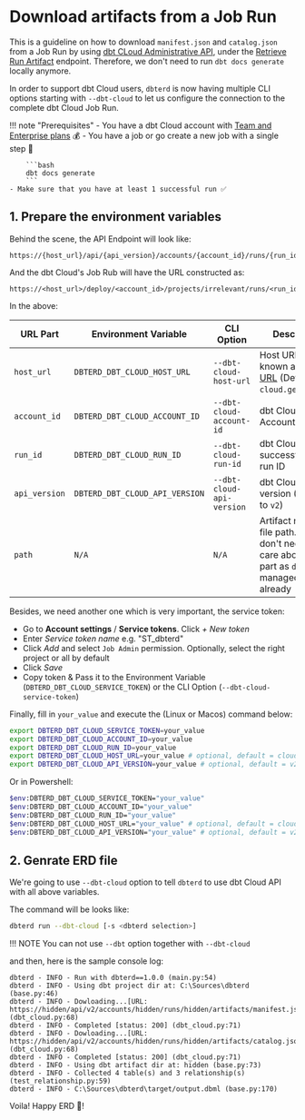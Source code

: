 # Download artifacts from a Job Run

This is a guideline on how to download `manifest.json` and `catalog.json` from a Job Run by using [dbt CLoud Administrative API](https://docs.getdbt.com/docs/dbt-cloud-apis/admin-cloud-api), under the [Retrieve Run Artifact](https://docs.getdbt.com/dbt-cloud/api-v2#/operations/Retrieve%20Run%20Artifact) endpoint. Therefore, we don't need to run `dbt docs generate` locally anymore.

In order to support dbt Cloud users, `dbterd` is now having multiple CLI options starting with `--dbt-cloud` to let us configure the connection to the complete dbt Cloud Job Run.

!!! note "Prerequisites"
    - You have a dbt Cloud account with [Team and Enterprise plans](https://www.getdbt.com/pricing/) 💰
    - You have a job or go create a new job with a single step 🏃

        ```bash
        dbt docs generate
        ```
    - Make sure that you have at least 1 successful run ✅

## 1. Prepare the environment variables

Behind the scene, the API Endpoint will look like:

```log
https://{host_url}/api/{api_version}/accounts/{account_id}/runs/{run_id}/artifacts/{path}
```

And the dbt Cloud's Job Rub will have the URL constructed as:

```log
https://<host_url>/deploy/<account_id>/projects/irrelevant/runs/<run_id>
```

In the above:

| URL Part          | Environment Variable            | CLI Option                | Description                                                               |
|-------------------|---------------------------------|---------------------------|---------------------------------------------------------------------------|
| `host_url`        | `DBTERD_DBT_CLOUD_HOST_URL` | `--dbt-cloud-host-url` | Host URL, also known as [Access URL](https://docs.getdbt.com/docs/cloud/about-cloud/regions-ip-addresses) (Default to `cloud.getdbt.com`) |
| `account_id`      | `DBTERD_DBT_CLOUD_ACCOUNT_ID` | `--dbt-cloud-account-id` | dbt Cloud Account ID |
| `run_id`          | `DBTERD_DBT_CLOUD_RUN_ID` | `--dbt-cloud-run-id` | dbt Cloud successful job run ID |
| `api_version`     | `DBTERD_DBT_CLOUD_API_VERSION` | `--dbt-cloud-api-version` | dbt Cloud API version (Default to `v2`) |
| `path`            | `N/A` | `N/A` | Artifact relative file path. You don't need to care about this part as `dbterd` managed it already |

Besides, we need another one which is very important, the service token:

- Go to **Account settings** / **Service tokens**. Click _+ New token_
- Enter _Service token name_ e.g. "ST_dbterd"
- Click _Add_ and select `Job Admin` permission. Optionally, select the right project or all by default
- Click _Save_
- Copy token & Pass it to the Environment Variable (`DBTERD_DBT_CLOUD_SERVICE_TOKEN`) or the CLI Option (`--dbt-cloud-service-token`)

Finally, fill in `your_value` and execute the (Linux or Macos) command below:

```bash
export DBTERD_DBT_CLOUD_SERVICE_TOKEN=your_value
export DBTERD_DBT_CLOUD_ACCOUNT_ID=your_value
export DBTERD_DBT_CLOUD_RUN_ID=your_value
export DBTERD_DBT_CLOUD_HOST_URL=your_value # optional, default = cloud.getdbt.com
export DBTERD_DBT_CLOUD_API_VERSION=your_value # optional, default = v2
```

Or in Powershell:

```bash
$env:DBTERD_DBT_CLOUD_SERVICE_TOKEN="your_value"
$env:DBTERD_DBT_CLOUD_ACCOUNT_ID="your_value"
$env:DBTERD_DBT_CLOUD_RUN_ID="your_value"
$env:DBTERD_DBT_CLOUD_HOST_URL="your_value" # optional, default = cloud.getdbt.com
$env:DBTERD_DBT_CLOUD_API_VERSION="your_value" # optional, default = v2
```

## 2. Genrate ERD file

We're going to use `--dbt-cloud` option to tell `dbterd` to use dbt Cloud API with all above variables.

The command will be looks like:

```bash
dbterd run --dbt-cloud [-s <dbterd selection>]
```

!!! NOTE
    You can not use `--dbt` option together with `--dbt-cloud`

and then, here is the sample console log:

```log
dbterd - INFO - Run with dbterd==1.0.0 (main.py:54)
dbterd - INFO - Using dbt project dir at: C:\Sources\dbterd (base.py:46)
dbterd - INFO - Dowloading...[URL: https://hidden/api/v2/accounts/hidden/runs/hidden/artifacts/manifest.json] (dbt_cloud.py:68)
dbterd - INFO - Completed [status: 200] (dbt_cloud.py:71)
dbterd - INFO - Dowloading...[URL: https://hidden/api/v2/accounts/hidden/runs/hidden/artifacts/catalog.json] (dbt_cloud.py:68)
dbterd - INFO - Completed [status: 200] (dbt_cloud.py:71)
dbterd - INFO - Using dbt artifact dir at: hidden (base.py:73)
dbterd - INFO - Collected 4 table(s) and 3 relationship(s) (test_relationship.py:59)
dbterd - INFO - C:\Sources\dbterd\target/output.dbml (base.py:170)
```

Voila! Happy ERD 🎉!
